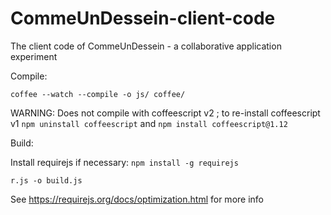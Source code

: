 # CommeUnDessein-client-code

The client code of CommeUnDessein - a collaborative application experiment

Compile: 

`coffee --watch --compile -o js/ coffee/`

WARNING: Does not compile with coffeescript v2 ; to re-install coffeescript v1 `npm uninstall coffeescript` and `npm install coffeescript@1.12`

Build:

Install requirejs if necessary: `npm install -g requirejs`


`r.js -o build.js`

See https://requirejs.org/docs/optimization.html for more info